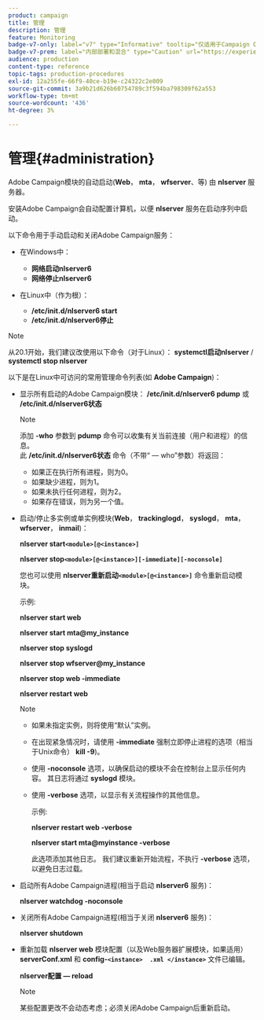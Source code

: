 ```yaml
---
product: campaign
title: 管理
description: 管理
feature: Monitoring
badge-v7-only: label="v7" type="Informative" tooltip="仅适用于Campaign Classicv7"
badge-v7-prem: label="内部部署和混合" type="Caution" url="https://experienceleague.adobe.com/docs/campaign-classic/using/installing-campaign-classic/architecture-and-hosting-models/hosting-models-lp/hosting-models.html?lang=zh-Hans" tooltip="仅适用于内部部署和混合部署"
audience: production
content-type: reference
topic-tags: production-procedures
exl-id: 12a255fe-66f9-40ce-b19e-c24322c2e009
source-git-commit: 3a9b21d626b60754789c3f594ba798309f62a553
workflow-type: tm+mt
source-wordcount: '436'
ht-degree: 3%

---
```


# 管理{#administration}



Adobe Campaign模块的自动启动(**Web**， **mta**， **wfserver**、等) 由 **nlserver** 服务器。

安装Adobe Campaign会自动配置计算机，以便 **nlserver** 服务在启动序列中启动。

以下命令用于手动启动和关闭Adobe Campaign服务：

* 在Windows中：

   * **网络启动nlserver6**
   * **网络停止nlserver6**

* 在Linux中（作为根）：

   * **/etc/init.d/nlserver6 start**
   * **/etc/init.d/nlserver6停止**

>[!NOTE]
>
>从20.1开始，我们建议改使用以下命令（对于Linux）： **systemctl启动nlserver** / **systemctl stop nlserver**

以下是在Linux中可访问的常用管理命令列表(如 **Adobe Campaign**)：

* 显示所有启动的Adobe Campaign模块： **/etc/init.d/nlserver6 pdump** 或 **/etc/init.d/nlserver6状态**

  >[!NOTE]
  >
  >添加 **-who** 参数到 **pdump** 命令可以收集有关当前连接（用户和进程）的信息。\
  >此 **/etc/init.d/nlserver6状态** 命令（不带“ — who”参数）将返回：
  >
  >    * 如果正在执行所有进程，则为0。
  >    * 如果缺少进程，则为1。
  >    * 如果未执行任何进程，则为2。
  >    * 如果存在错误，则为另一个值。
  >

* 启动/停止多实例或单实例模块(**Web**， **trackinglogd**， **syslogd**， **mta**， **wfserver**， **inmail**)：

  **nlserver start`<module>[@<instance>]`**

  **nlserver stop`<module>[@<instance>][-immediate][-noconsole]`**

  您也可以使用 **nlserver重新启动`<module>[@<instance>]`** 命令重新启动模块。

  示例:

  **nlserver start web**

  **nlserver start mta@my_instance**

  **nlserver stop syslogd**

  **nlserver stop wfserver@my_instance**

  **nlserver stop web -immediate**

  **nlserver restart web**

  >[!NOTE]
  >
  >* 如果未指定实例，则将使用“默认”实例。
  >* 在出现紧急情况时，请使用 **-immediate** 强制立即停止进程的选项（相当于Unix命令） **kill -9**)。
  >* 使用 **-noconsole** 选项，以确保启动的模块不会在控制台上显示任何内容。 其日志将通过 **syslogd** 模块。
  >* 使用 **-verbose** 选项，以显示有关流程操作的其他信息。
  >
  >   示例:
  >
  >   **nlserver restart web -verbose**
  >
  >   **nlserver start mta@myinstance -verbose**
  >
  >   此选项添加其他日志。 我们建议重新开始流程，不执行 **-verbose** 选项，以避免日志过载。

* 启动所有Adobe Campaign进程(相当于启动 **nlserver6** 服务)：

  **nlserver watchdog -noconsole**

* 关闭所有Adobe Campaign进程(相当于关闭 **nlserver6** 服务)：

  **nlserver shutdown**

* 重新加载 **nlserver web** 模块配置（以及Web服务器扩展模块，如果适用） **serverConf.xml** 和 **config-`<instance>  .xml </instance>`** 文件已编辑。

  **nlserver配置 — reload**

  >[!NOTE]
  >
  >某些配置更改不会动态考虑；必须关闭Adobe Campaign后重新启动。
